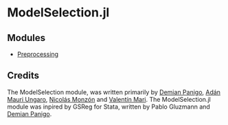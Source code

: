 # ModelSelection.jl
## Modules
- [Preprocessing](docs/Preprocessing.md)

## Credits
The ModelSelection module, was written primarily by [Demian Panigo](https://github.com/dpanigo/), [Adán Mauri Ungaro](https://github.com/adanmauri/), [Nicolás Monzón](https://github.com/nicomzn) and [Valentín Mari](https://github.com/vmari/). The ModelSelection.jl module was inpired by GSReg for Stata, written by Pablo Gluzmann and [Demian Panigo](https://github.com/dpanigo/).
